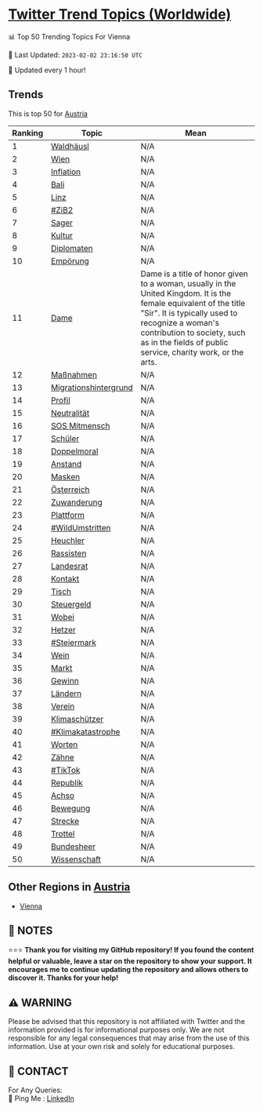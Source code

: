 [Twitter Trend Topics (Worldwide)](https://github.com/ErcinDedeoglu/Twitter-Trend-Topics)
==========


📊 Top 50 Trending Topics For Vienna

📆 Last Updated: `2023-02-02 23:16:50 UTC`

🔧 Updated every 1 hour!


## Trends

This is top 50 for [Austria](</Austria>)

| Ranking | Topic | Mean |
| ------- | ------------ | ------------ |
| 1 | [Waldhäusl](http://twitter.com/search?q=Waldh%c3%a4usl) | N/A |
| 2 | [Wien](http://twitter.com/search?q=Wien) | N/A |
| 3 | [Inflation](http://twitter.com/search?q=Inflation) | N/A |
| 4 | [Bali](http://twitter.com/search?q=Bali) | N/A |
| 5 | [Linz](http://twitter.com/search?q=Linz) | N/A |
| 6 | [#ZiB2](http://twitter.com/search?q=%23ZiB2) | N/A |
| 7 | [Sager](http://twitter.com/search?q=Sager) | N/A |
| 8 | [Kultur](http://twitter.com/search?q=Kultur) | N/A |
| 9 | [Diplomaten](http://twitter.com/search?q=Diplomaten) | N/A |
| 10 | [Empörung](http://twitter.com/search?q=Emp%c3%b6rung) | N/A |
| 11 | [Dame](http://twitter.com/search?q=Dame) | Dame is a title of honor given to a woman, usually in the United Kingdom. It is the female equivalent of the title "Sir". It is typically used to recognize a woman's contribution to society, such as in the fields of public service, charity work, or the arts. |
| 12 | [Maßnahmen](http://twitter.com/search?q=Ma%c3%9fnahmen) | N/A |
| 13 | [Migrationshintergrund](http://twitter.com/search?q=Migrationshintergrund) | N/A |
| 14 | [Profil](http://twitter.com/search?q=Profil) | N/A |
| 15 | [Neutralität](http://twitter.com/search?q=Neutralit%c3%a4t) | N/A |
| 16 | [SOS Mitmensch](http://twitter.com/search?q=SOS+Mitmensch) | N/A |
| 17 | [Schüler](http://twitter.com/search?q=Sch%c3%bcler) | N/A |
| 18 | [Doppelmoral](http://twitter.com/search?q=Doppelmoral) | N/A |
| 19 | [Anstand](http://twitter.com/search?q=Anstand) | N/A |
| 20 | [Masken](http://twitter.com/search?q=Masken) | N/A |
| 21 | [Österreich](http://twitter.com/search?q=%c3%96sterreich) | N/A |
| 22 | [Zuwanderung](http://twitter.com/search?q=Zuwanderung) | N/A |
| 23 | [Plattform](http://twitter.com/search?q=Plattform) | N/A |
| 24 | [#WildUmstritten](http://twitter.com/search?q=%23WildUmstritten) | N/A |
| 25 | [Heuchler](http://twitter.com/search?q=Heuchler) | N/A |
| 26 | [Rassisten](http://twitter.com/search?q=Rassisten) | N/A |
| 27 | [Landesrat](http://twitter.com/search?q=Landesrat) | N/A |
| 28 | [Kontakt](http://twitter.com/search?q=Kontakt) | N/A |
| 29 | [Tisch](http://twitter.com/search?q=Tisch) | N/A |
| 30 | [Steuergeld](http://twitter.com/search?q=Steuergeld) | N/A |
| 31 | [Wobei](http://twitter.com/search?q=Wobei) | N/A |
| 32 | [Hetzer](http://twitter.com/search?q=Hetzer) | N/A |
| 33 | [#Steiermark](http://twitter.com/search?q=%23Steiermark) | N/A |
| 34 | [Wein](http://twitter.com/search?q=Wein) | N/A |
| 35 | [Markt](http://twitter.com/search?q=Markt) | N/A |
| 36 | [Gewinn](http://twitter.com/search?q=Gewinn) | N/A |
| 37 | [Ländern](http://twitter.com/search?q=L%c3%a4ndern) | N/A |
| 38 | [Verein](http://twitter.com/search?q=Verein) | N/A |
| 39 | [Klimaschützer](http://twitter.com/search?q=Klimasch%c3%bctzer) | N/A |
| 40 | [#Klimakatastrophe](http://twitter.com/search?q=%23Klimakatastrophe) | N/A |
| 41 | [Worten](http://twitter.com/search?q=Worten) | N/A |
| 42 | [Zähne](http://twitter.com/search?q=Z%c3%a4hne) | N/A |
| 43 | [#TikTok](http://twitter.com/search?q=%23TikTok) | N/A |
| 44 | [Republik](http://twitter.com/search?q=Republik) | N/A |
| 45 | [Achso](http://twitter.com/search?q=Achso) | N/A |
| 46 | [Bewegung](http://twitter.com/search?q=Bewegung) | N/A |
| 47 | [Strecke](http://twitter.com/search?q=Strecke) | N/A |
| 48 | [Trottel](http://twitter.com/search?q=Trottel) | N/A |
| 49 | [Bundesheer](http://twitter.com/search?q=Bundesheer) | N/A |
| 50 | [Wissenschaft](http://twitter.com/search?q=Wissenschaft) | N/A |



## Other Regions in [Austria](</Austria>)

* [Vienna](</Austria/Vienna.md>)



## 📝 NOTES

⭐⭐⭐ **Thank you for visiting my GitHub repository! If you found the content helpful or valuable, leave a star on the repository to show your support. It encourages me to continue updating the repository and allows others to discover it. Thanks for your help!**


## ⚠️ WARNING

Please be advised that this repository is not affiliated with Twitter and the information provided is for informational purposes only. We are not responsible for any legal consequences that may arise from the use of this information. Use at your own risk and solely for educational purposes.


## 📨 CONTACT

 For Any Queries:  
            🏓 Ping Me : [LinkedIn](https://www.linkedin.com/in/ercindedeoglu/)
